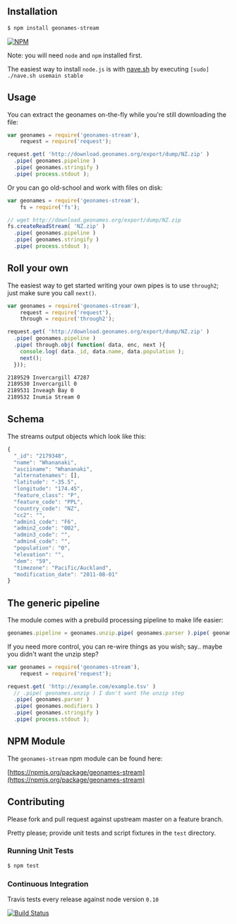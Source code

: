 ## Installation

```bash
$ npm install geonames-stream
```

[![NPM](https://nodei.co/npm/geonames-stream.png?downloads=true&stars=true)](https://nodei.co/npm/geonames-stream)

Note: you will need `node` and `npm` installed first.

The easiest way to install `node.js` is with [nave.sh](https://github.com/isaacs/nave) by executing `[sudo] ./nave.sh usemain stable`

## Usage

You can extract the geonames on-the-fly while you're still downloading the file:

```javascript
var geonames = require('geonames-stream'),
    request = require('request');

request.get( 'http://download.geonames.org/export/dump/NZ.zip' )
  .pipe( geonames.pipeline )
  .pipe( geonames.stringify )
  .pipe( process.stdout );
```

Or you can go old-school and work with files on disk:

```javascript
var geonames = require('geonames-stream'),
    fs = require('fs');

// wget http://download.geonames.org/export/dump/NZ.zip
fs.createReadStream( 'NZ.zip' )
  .pipe( geonames.pipeline )
  .pipe( geonames.stringify )
  .pipe( process.stdout );
```

## Roll your own

The easiest way to get started writing your own pipes is to use `through2`; just make sure you call `next()`.

```javascript
var geonames = require('geonames-stream'),
    request = require('request'),
    through = require('through2');

request.get( 'http://download.geonames.org/export/dump/NZ.zip' )
  .pipe( geonames.pipeline )
  .pipe( through.obj( function( data, enc, next ){
    console.log( data._id, data.name, data.population );
    next();
  }));
```

```bash
2189529 Invercargill 47287
2189530 Invercargill 0
2189531 Inveagh Bay 0
2189532 Inumia Stream 0
```

## Schema

The streams output objects which look like this:

```javascript
{
  "_id": "2179348",
  "name": "Whananaki",
  "asciiname": "Whananaki",
  "alternatenames": [],
  "latitude": "-35.5",
  "longitude": "174.45",
  "feature_class": "P",
  "feature_code": "PPL",
  "country_code": "NZ",
  "cc2": "",
  "admin1_code": "F6",
  "admin2_code": "002",
  "admin3_code": "",
  "admin4_code": "",
  "population": "0",
  "elevation": "",
  "dem": "59",
  "timezone": "Pacific/Auckland",
  "modification_date": "2011-08-01"
}
```

## The generic pipeline

The module comes with a prebuild processing pipeline to make life easier:

```javascript
geonames.pipeline = geonames.unzip.pipe( geonames.parser ).pipe( geonames.modifiers )
```

If you need more control, you can re-wire things as you wish; say.. maybe you didn't want the unzip step?

```javascript
var geonames = require('geonames-stream'),
    request = require('request');

request.get( 'http://example.com/example.tsv' )
  // .pipe( geonames.unzip ) I don't want the unzip step
  .pipe( geonames.parser )
  .pipe( geonames.modifiers )
  .pipe( geonames.stringify )
  .pipe( process.stdout );
```

## NPM Module

The `geonames-stream` npm module can be found here:

[https://npmjs.org/package/geonames-stream](https://npmjs.org/package/geonames-stream)

## Contributing

Please fork and pull request against upstream master on a feature branch.

Pretty please; provide unit tests and script fixtures in the `test` directory.

### Running Unit Tests

```bash
$ npm test
```

### Continuous Integration

Travis tests every release against node version `0.10`

[![Build Status](https://travis-ci.org/geopipes/geonames-stream.png?branch=master)](https://travis-ci.org/geopipes/geonames-stream)
